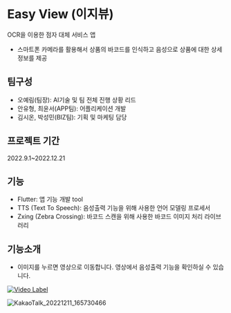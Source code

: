 # Easy View (이지뷰)
OCR을 이용한 점자 대체 서비스 앱
* 스마트폰 카메라를 활용해서 상품의 바코드를 인식하고 음성으로 상품에 대한 상세정보를 제공
## 팀구성
* 오예림(팀장): AI기술 및 팀 전체 진행 상황 리드
* 안유형, 최윤서(APP팀): 어플리케이션 개발
* 김시온, 박성민(BIZ팀): 기획 및 마케팅 담당
## 프로젝트 기간
2022.9.1~2022.12.21
## 기능
* Flutter: 앱 기능 개발 tool
* TTS (Text To Speech): 음성출력 기능을 위해 사용한 언어 모델링 프로세서
* Zxing (Zebra Crossing): 바코드 스캔을 위해 사용한 바코드 이미지 처리 라이브러리
## 기능소개
* 이미지를 누르면 영상으로 이동합니다. 영상에서 음성출력 기능을 확인하실 수 있습니다.

[![Video Label](http://img.youtube.com/vi/HnfVhFMrx7o/0.jpg)](https://youtu.be/HnfVhFMrx7o)

![KakaoTalk_20221211_165730466](https://user-images.githubusercontent.com/112750700/206892977-a0575bc6-1bb4-4f82-8356-14becec283dd.gif)
